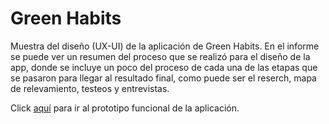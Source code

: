 # Green Habits
Muestra del diseño (UX-UI) de la aplicación de Green Habits. En el informe se puede ver un resumen del proceso que se realizó para el diseño de la app, donde se incluye un poco del proceso de cada una de las etapas que se pasaron para llegar al resultado final, como puede ser el reserch, mapa de relevamiento, testeos y entrevistas. 

Click <a href="https://www.figma.com/proto/IO8i9eGoBU60AKAktDaiDd/Green_Habits_100%25?page-id=0%3A1&node-id=164%3A5215&viewport=241%2C48%2C0.25&scaling=scale-down&starting-point-node-id=164%3A5215&show-proto-sidebar=1">aquí</a> para ir al prototipo funcional de la aplicación.
